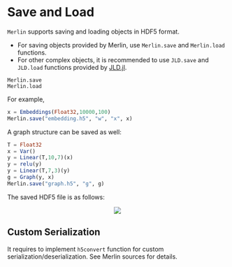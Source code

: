 # Save and Load
`Merlin` supports saving and loading objects in HDF5 format.
* For saving objects provided by Merlin, use `Merlin.save` and `Merlin.load` functions.
* For other complex objects, it is recommended to use `JLD.save` and `JLD.load` functions provided by [JLD.jl](https://github.com/JuliaIO/JLD.jl).

```@docs
Merlin.save
Merlin.load
```

For example,
```julia
x = Embeddings(Float32,10000,100)
Merlin.save("embedding.h5", "w", "x", x)
```

A graph structure can be saved as well:
```julia
T = Float32
x = Var()
y = Linear(T,10,7)(x)
y = relu(y)
y = Linear(T,7,3)(y)
g = Graph(y, x)
Merlin.save("graph.h5", "g", g)
```

The saved HDF5 file is as follows:

<p align="center"><img src="https://github.com/hshindo/Merlin.jl/blob/master/docs/src/assets/graph.h5.png"></p>

## Custom Serialization
It requires to implement `h5convert` function for custom serialization/deserialization.
See Merlin sources for details.
